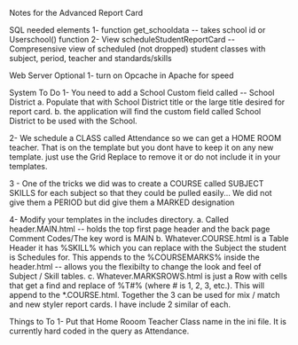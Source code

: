 Notes for the Advanced Report Card

SQL needed elements
1- function get_schooldata -- takes school id or Userschool() function
2- View scheduleStudentReportCard -- Compresensive view of scheduled (not dropped) student classes with subject, period, teacher and standards/skills


Web Server Optional
1- turn on Opcache in Apache for speed


System To Do
1- You need to add a School Custom field called -- School District
	a. Populate that with School District title or the large title desired for report card.
	b. the application will find the custom field called School District to be used with the School.

2- We schedule a CLASS called Attendance so we can get a HOME ROOM teacher. That is on the template but you dont have to keep it on any new template. just use the Grid Replace to remove it or do not include it in your templates.

3 - One of the tricks we did was to create a COURSE called SUBJECT SKILLS for each
					       subject so that they could be pulled easily... We did not give them a PERIOD but did
					       give them a MARKED designation 

4- Modify your templates in the includes directory. 
         a. Called header.MAIN.html -- holds the top first page header and the back page Comment Codes/The key word is MAIN
         b. Whatever.COURSE.html is a Table Header it has %SKILL% which you can replace with the Subject the student is Schedules for. This appends to the %COURSEMARKS% inside the header.html -- allows you the flexibilty to change the look and feel of Subject / Skill tables.
         c. Whatever.MARKSROWS.html is just a Row with cells that get a find and replace of %T#% (where # is 1, 2, 3, etc.). This will append to the *.COURSE.html.
         Together the 3 can be used for mix / match and new styler report cards. I have include 2 similar of each.




Things to To
1- Put that Home Rooom Teacher Class name in the ini file. It is currently hard coded in the query as Attendance.